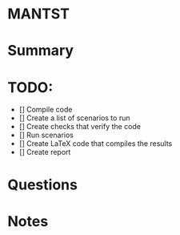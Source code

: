 MANTST
===============================================================================

# Summary

# TODO:
 * [] Compile code
 * [] Create a list of scenarios to run
 * [] Create checks that verify the code
 * [] Run scenarios
 * [] Create LaTeX code that compiles the results
 * [] Create report

# Questions

# Notes